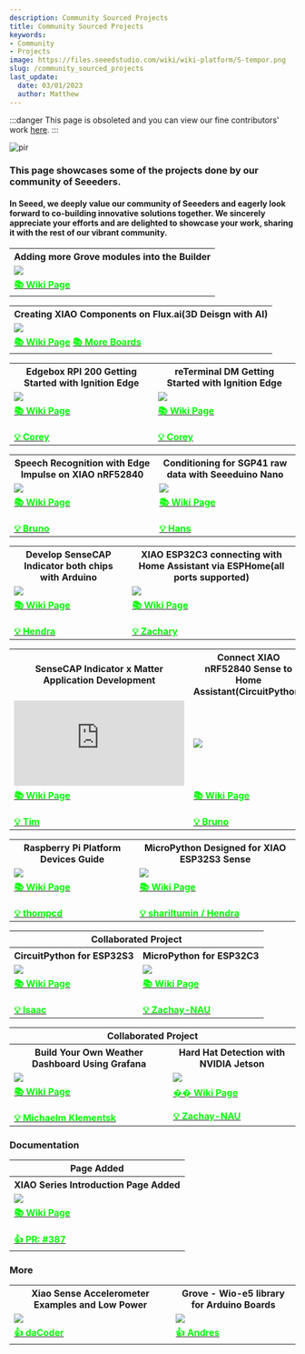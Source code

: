 ```yaml
---
description: Community Sourced Projects
title: Community Sourced Projects
keywords:
- Community
- Projects
image: https://files.seeedstudio.com/wiki/wiki-platform/S-tempor.png
slug: /community_sourced_projects
last_update:
  date: 03/01/2023
  author: Matthew
---
```


:::danger
This page is obsoleted and you can view our fine contributors' work [here](/contributors).
:::

<p style={{textAlign: 'center'}}><img src="http://files.seeedstudio.com/wiki/wiki-platform/contributor/contributors.png" alt="pir" width={800} height="auto" /></p>


### This page showcases some of the projects done by our community of Seeeders. 


#### In Seeed, we deeply value our community of Seeeders and eagerly look forward to co-building innovative solutions together. We sincerely appreciate your efforts and are delighted to showcase your work, sharing it with the rest of our vibrant community.
<div class="table-center">
	<table align="center">
    <tr>
			<th>Adding more Grove modules into the Builder</th>
		</tr>
		<tr>
			<td><div style={{textAlign:'center'}}><img src="https://media-cdn.seeedstudio.com/media/catalog/product/cache/bb49d3ec4ee05b6f018e93f896b8a25d/1/-/1-114992986-sensecap-s2110-grove-to-modbus-rs485-converter-first-_2_1_.jpg" style={{width:300, height:'auto'}}/></div></td>
		</tr>
		<tr>
			<td><div class="get_one_now_container" style={{textAlign: 'center'}}><a class="get_one_now_item" href="https://wiki.seeedstudio.com/list_of_supported_grove_n_adding_more" target="_blank" rel="noopener noreferrer"><strong><span><font color={'FFFFFF'} size={"4"}> 📚 Wiki Page</font></span></strong></a></div></td>
		</tr>
	</table>
</div>

<div class="table-center">
	<table align="center">
    <tr>
			<th>Creating XIAO Components on Flux.ai(3D Deisgn with AI)</th>
		</tr>
		<tr>
			<td><div style={{textAlign:'center'}}><img src="https://files.seeedstudio.com/wiki/wiki-ranger/Contributions/PCB_Design_Flux_XIAO/PCB_Design_XIAO6.png" style={{width:600, height:'auto'}}/></div></td>
		</tr>
		<tr>
			<td><div class="get_one_now_container" style={{textAlign: 'center'}}><a class="get_one_now_item" href="https://wiki.seeedstudio.com/PCB_Design_XIAO" target="_blank" rel="noopener noreferrer"><strong><span><font color={'FFFFFF'} size={"4"}> 📚 Wiki Page</font></span></strong></a> <a class="get_one_now_item" href="https://www.flux.ai/seeedstudio" target="_blank" rel="noopener noreferrer"><strong><span><font color={'FFFFFF'} size={"4"}> 📚 More Boards</font></span></strong> </a></div></td>
		</tr>
	</table>
</div>

<div class="table-center">
	<table align="center">
    <tr>
			<th>Edgebox RPI 200 Getting Started with Ignition Edge</th>
			<th>reTerminal DM Getting Started with Ignition Edge</th>
		</tr>
		<tr>
			<td><div style={{textAlign:'center'}}><img src="https://files.seeedstudio.com/wiki/wiki-ranger/Contributions/EdgeBox-200-Ignition/EdgeBox-200_Ignition_Edge.png" style={{width:300, height:'auto'}}/></div></td>
			<td><div style={{textAlign:'center'}}><img src="https://files.seeedstudio.com/wiki/wiki-ranger/Contributions/reTerminal-DM-Ignition/reTerminal_DM_Ignition_Edge.png" style={{width:300, height:'auto'}}/></div></td>
		</tr>
		<tr>
			<td><div class="get_one_now_container" style={{textAlign: 'center'}}><a class="get_one_now_item" href="https://wiki.seeedstudio.com/Edgebox-rpi-200-ignition-edge/" target="_blank" rel="noopener noreferrer"><strong><span><font color={'FFFFFF'} size={"4"}> 📚 Wiki Page</font></span></strong></a></div><br/><div class="get_one_now_container" style={{textAlign: 'center'}}><a class="get_one_now_item" href="https://github.com/orgs/Seeed-Studio/projects/6/views/1?pane=issue&itemId=35980029" target="_blank" rel="noopener noreferrer"><strong><span><font color={'FFFFFF'} size={"4"}> 💡 Corey </font></span></strong></a></div></td>
			<td><div class="get_one_now_container" style={{textAlign: 'center'}}><a class="get_one_now_item" href="https://wiki.seeedstudio.com/reTerminal-DM-Getting-Started-with-Ignition-Edge/" target="_blank" rel="noopener noreferrer"><strong><span><font color={'FFFFFF'} size={"4"}> 📚 Wiki Page</font></span></strong></a></div><br/><div class="get_one_now_container" style={{textAlign: 'center'}}><a class="get_one_now_item" href="https://github.com/orgs/Seeed-Studio/projects/6/views/1?pane=issue&itemId=35979679" target="_blank" rel="noopener noreferrer"><strong><span><font color={'FFFFFF'} size={"4"}> 💡 Corey </font></span></strong></a></div></td>
		</tr>
	</table>
</div>

<div class="table-center">
	<table align="center">
    <tr>
			<th>Speech Recognition with Edge Impulse on XIAO nRF52840</th>
			<th>Conditioning for SGP41 raw data with Seeeduino Nano</th>
		</tr>
		<tr>
			<td><div style={{textAlign:'center'}}><img src="https://files.seeedstudio.com/wiki/wiki-ranger/Contributions/BLE-PDM-TinyML/edge42.gif" style={{width:300, height:'auto'}}/></div></td>
			<td><div style={{textAlign:'center'}}><img src="https://files.seeedstudio.com/wiki/wiki-ranger/Contributions/seeeduino_nano-SGP41-correction/2.jpg" style={{width:300, height:'auto'}}/></div></td>
		</tr>
		<tr>
			<td><div class="get_one_now_container" style={{textAlign: 'center'}}><a class="get_one_now_item" href="https://wiki.seeedstudio.com/XIAO-BLE-PDM-EI/" target="_blank" rel="noopener noreferrer"><strong><span><font color={'FFFFFF'} size={"4"}> 📚 Wiki Page</font></span></strong></a></div><br/><div class="get_one_now_container" style={{textAlign: 'center'}}><a class="get_one_now_item" href="https://github.com/orgs/Seeed-Studio/projects/6?pane=issue&itemId=35979237" target="_blank" rel="noopener noreferrer"><strong><span><font color={'FFFFFF'} size={"4"}> 💡 Bruno </font></span></strong></a></div></td>
			<td><div class="get_one_now_container" style={{textAlign: 'center'}}><a class="get_one_now_item" href="https://wiki.seeedstudio.com/grove-sgp41-with-aht20/" target="_blank" rel="noopener noreferrer"><strong><span><font color={'FFFFFF'} size={"4"}> 📚 Wiki Page</font></span></strong></a></div><br/><div class="get_one_now_container" style={{textAlign: 'center'}}><a class="get_one_now_item" href="https://github.com/orgs/Seeed-Studio/projects/6/views/1?pane=issue&itemId=35179519" target="_blank" rel="noopener noreferrer"><strong><span><font color={'FFFFFF'} size={"4"}> 💡 Hans </font></span></strong></a></div></td>
		</tr>
	</table>
</div>

<div class="table-center">
	<table align="center">
    <tr>
			<th>Develop SenseCAP Indicator both chips with Arduino</th>
			<th>XIAO ESP32C3 connecting with Home Assistant via ESPHome(all ports supported)</th>
		</tr>
		<tr>
			<td><div style={{textAlign:'center'}}><img src="https://files.seeedstudio.com/wiki/SenseCAP/SenseCAP_Indicator/SenseCAP_Indicator_1.png" style={{width:300, height:'auto'}}/></div></td>
			<td><div style={{textAlign:'center'}}><img src="https://files.seeedstudio.com/wiki/wiki-ranger/Contributions/C3-ESPHome-full_function/43.png" style={{width:300, height:'auto'}}/></div></td>
		</tr>
		<tr>
			<td><div class="get_one_now_container" style={{textAlign: 'center'}}><a class="get_one_now_item" href="https://wiki.seeedstudio.com/SenseCAP_Indicator_ESP32_Arduino/" target="_blank" rel="noopener noreferrer"><strong><span><font color={'FFFFFF'} size={"4"}> 📚 Wiki Page</font></span></strong></a></div><br/><div class="get_one_now_container" style={{textAlign: 'center'}}><a class="get_one_now_item" href="https://github.com/orgs/Seeed-Studio/projects/6/views/1?pane=issue&itemId=35925769" target="_blank" rel="noopener noreferrer"><strong><span><font color={'FFFFFF'} size={"4"}> 💡 Hendra </font></span></strong></a></div></td>
			<td><div class="get_one_now_container" style={{textAlign: 'center'}}><a class="get_one_now_item" href="https://wiki.seeedstudio.com/XIAO-ESP32C3-for-ESPHome-Support/" target="_blank" rel="noopener noreferrer"><strong><span><font color={'FFFFFF'} size={"4"}> 📚 Wiki Page</font></span></strong></a></div><br/><div class="get_one_now_container" style={{textAlign: 'center'}}><a class="get_one_now_item" href="https://github.com/Seeed-Studio/wiki-documents/issues/603" target="_blank" rel="noopener noreferrer"><strong><span><font color={'FFFFFF'} size={"4"}> 💡 Zachary </font></span></strong></a></div></td>
		</tr>
	</table>
</div>

<div class="table-center">
	<table align="center">
    <tr>
			<th>SenseCAP Indicator x Matter Application Development</th>
			<th>Connect XIAO nRF52840 Sense to Home Assistant(CircuitPython)</th>
		</tr>
		<tr>
			<td><iframe class="youtube-video" src="https://www.youtube.com/embed/LCIWqwmCZ54" title="YouTube video player" frameborder="0" allow="accelerometer; autoplay; clipboard-write; encrypted-media; gyroscope; picture-in-picture; web-share" allowfullscreen></iframe></td>
			<td><div style={{textAlign:'center'}}><img src="https://files.seeedstudio.com/wiki/wiki-ranger/Contributions/BLE-HA/17_HA.png" style={{width:300, height:'auto'}}/></div></td>
		</tr>
		<tr>
			<td><div class="get_one_now_container" style={{textAlign: 'center'}}><a class="get_one_now_item" href="https://wiki.seeedstudio.com/SenseCAP_Indicator_Application_Matter/" target="_blank" rel="noopener noreferrer"><strong><span><font color={'FFFFFF'} size={"4"}> 📚 Wiki Page</font></span></strong></a></div><br/><div class="get_one_now_container" style={{textAlign: 'center'}}><a class="get_one_now_item" href="https://github.com/orgs/Seeed-Studio/projects/6/views/1?pane=issue&itemId=35925578" target="_blank" rel="noopener noreferrer"><strong><span><font color={'FFFFFF'} size={"4"}> 💡 Tim </font></span></strong></a></div></td>
			<td><div class="get_one_now_container" style={{textAlign: 'center'}}><a class="get_one_now_item" href="https://wiki.seeedstudio.com/XIAO_BLE_HA/" target="_blank" rel="noopener noreferrer"><strong><span><font color={'FFFFFF'} size={"4"}> 📚 Wiki Page</font></span></strong></a></div><br/><div class="get_one_now_container" style={{textAlign: 'center'}}><a class="get_one_now_item" href="https://github.com/orgs/Seeed-Studio/projects/6?pane=issue&itemId=35979237" target="_blank" rel="noopener noreferrer"><strong><span><font color={'FFFFFF'} size={"4"}> 💡 Bruno </font></span></strong></a></div></td>
		</tr>
	</table>
</div>

<div class="table-center">
	<table align="center">
    <tr>
			<th>Raspberry Pi Platform Devices Guide</th>
		    <th>MicroPython Designed for XIAO ESP32S3 Sense</th>
		</tr>
		<tr>
			<td><div style={{textAlign:'center'}}><img src="https://media-cdn.seeedstudio.com/media/catalog/product/cache/9d0ce51a71ce6a79dfa2a98d65a0f0bd/r/a/raspberry-pi-preview_2.png" style={{width:300, height:'auto'}}/></div></td>
			<td><div style={{textAlign:'center'}}><img src="https://files.seeedstudio.com/wiki/wiki-ranger/Contributions/S3-MicroPy/run_the_client.jpeg" style={{width:300, height:'auto'}}/></div></td>
		</tr>
		<tr>
			<td><div class="get_one_now_container" style={{textAlign: 'center'}}><a class="get_one_now_item" href="https://wiki.seeedstudio.com/Raspberry_Pi/" target="_blank" rel="noopener noreferrer"><strong><span><font color={'FFFFFF'} size={"4"}> 📚 Wiki Page</font></span></strong></a></div><br/><div class="get_one_now_container" style={{textAlign: 'center'}}><a class="get_one_now_item" href="https://github.com/orgs/Seeed-Studio/projects/6/views/1?pane=issue&itemId=33963820" target="_blank" rel="noopener noreferrer"><strong><span><font color={'FFFFFF'} size={"4"}> 💡 thompcd </font></span></strong></a></div></td>
			<td><div class="get_one_now_container" style={{textAlign: 'center'}}><a class="get_one_now_item" href="https://wiki.seeedstudio.com/XIAO_ESP32S3_Micropython/" target="_blank" rel="noopener noreferrer"><strong><span><font color={'FFFFFF'} size={"4"}> 📚 Wiki Page</font></span></strong></a></div><br/><div class="get_one_now_container" style={{textAlign: 'center'}}><a class="get_one_now_item" href="https://github.com/orgs/Seeed-Studio/projects/6/views/1?pane=issue&itemId=35979545" target="_blank" rel="noopener noreferrer"><strong><span><font color={'FFFFFF'} size={"2"}> 💡 shariltumin / Hendra</font></span></strong></a></div></td>
		</tr>
	</table>
</div>

<div class="table-center">
	<table align="center">
		<tr>
			<th colspan="3">Collaborated Project</th>
		</tr>
    <tr>
			<th>CircuitPython for ESP32S3</th>
			<th>MicroPython for ESP32C3</th>
		</tr>
		<tr>
			<td><div style={{textAlign:'center'}}><img src="https://files.seeedstudio.com/wiki/wiki-ranger/Contributions/S3-CIRCUITPY/13.jpg" style={{width:300, height:'auto'}}/></div></td>
			<td><div style={{textAlign:'center'}}><img src="https://files.seeedstudio.com/wiki/wiki-ranger/Contributions/C3-MicroPy/C3-MicroPython10.jpg" style={{width:300, height:'auto'}}/></div></td>
		</tr>
		<tr>
			<td><div class="get_one_now_container" style={{textAlign: 'center'}}><a class="get_one_now_item" href="https://wiki.seeedstudio.com/XIAO_ESP32S3_CircuitPython/" target="_blank" rel="noopener noreferrer"><strong><span><font color={'FFFFFF'} size={"4"}>📚 Wiki Page</font></span></strong></a></div><br/><div class="get_one_now_container" style={{textAlign: 'center'}}><a class="get_one_now_item" href="https://github.com/orgs/Seeed-Studio/projects/6?pane=issue&itemId=35178340" target="_blank" rel="noopener noreferrer"><strong><span><font color={'FFFFFF'} size={"4"}> 💡 Isaac </font></span></strong></a></div></td>
			<td><div class="get_one_now_container" style={{textAlign: 'center'}}><a class="get_one_now_item" href="https://wiki.seeedstudio.com/XIAO_ESP32C3_MicroPython/" target="_blank" rel="noopener noreferrer"><strong><span><font color={'FFFFFF'} size={"4"}>📚 Wiki Page</font></span></strong></a></div><br/><div class="get_one_now_container" style={{textAlign: 'center'}}><a class="get_one_now_item" href="https://github.com/orgs/Seeed-Studio/projects/6/views/1?pane=issue&itemId=35177053" target="_blank" rel="noopener noreferrer"><strong><span><font color={'FFFFFF'} size={"4"}> 💡 Zachay-NAU </font></span></strong></a></div></td>
		</tr>
	</table>
</div>

<div class="table-center">
	<table align="center">
		<tr>
			<th colspan="3">Collaborated Project</th>
		</tr>
    <tr>
			<th>Build Your Own Weather Dashboard Using Grafana</th>
      <th>Hard Hat Detection with NVIDIA Jetson</th>
		</tr>
		<tr>
			<td><div style={{textAlign:'center'}}><img src="https://www.the-diy-life.com/wp-content/uploads/2021/12/reTerminal-InfluxDB-and-Grafana-Weather-Dashboard.jpg?ezimgfmt=ng:webp/ngcb1" style={{width:300, height:'auto'}}/></div></td>
			<td><div style={{textAlign:'center'}}><img src="https://files.seeedstudio.com/wiki/2.23jetsonedge/nvresult1.png" style={{width:300, height:'auto'}}/></div></td>
		</tr>
		<tr>
			<td><div class="get_one_now_container" style={{textAlign: 'center'}}><a class="get_one_now_item" href="https://wiki.seeedstudio.com/weather-dashboard-with-Grafana-reTerminal/" target="_blank" rel="noopener noreferrer"><strong><span><font color={'FFFFFF'} size={"4"}>📚 Wiki Page</font></span></strong></a></div><br/><div class="get_one_now_container" style={{textAlign: 'center'}}><a class="get_one_now_item" href="https://www.the-diy-life.com/grafana-weather-dashboard-on-the-reterminal-by-seeed-studio/" target="_blank" rel="noopener noreferrer"><strong><span><font color={'FFFFFF'} size={"3"}> 💡 Michaelm Klementsk </font></span></strong></a></div></td>
			<td><div class="get_one_now_container" style={{textAlign: 'center'}}><a class="get_one_now_item" href="https://wiki.seeedstudio.com/HardHat/" target="_blank" rel="noopener noreferrer"><strong><span><font color={'FFFFFF'} size={"4"}>�� Wiki Page</font></span></strong></a></div><br/><div class="get_one_now_container" style={{textAlign: 'center'}}><a class="get_one_now_item" href="https://github.com/Zachay-NAU/Hard-Hat-Detectation" target="_blank" rel="noopener noreferrer"><strong><span><font color={'FFFFFF'} size={"3"}> 💡 Zachay-NAU </font></span></strong></a></div></td>
		</tr>
	</table>
</div>

### Documentation

<div class="table-center">
	<table align="center">
		<tr>
			<th colspan="3">Page Added</th>
		</tr>
    <tr>
			<th>XIAO Series Introduction Page Added</th>
		</tr>
		<tr>
			<td><div style={{textAlign:'center'}}><img src="https://files.seeedstudio.com/wiki/xiao_topicpage/main.png" style={{width:300, height:'auto'}}/></div></td>
		</tr>
		<tr>
			<td><div class="get_one_now_container" style={{textAlign: 'center'}}><a class="get_one_now_item" href="https://wiki.seeedstudio.com/SeeedStudio_XIAO_Series_Introduction/" target="_blank" rel="noopener noreferrer"><strong><span><font color={'FFFFFF'} size={"4"}>📚 Wiki Page</font></span></strong></a></div><br/><div class="get_one_now_container" style={{textAlign: 'center'}}><a class="get_one_now_item" href="https://github.com/Seeed-Studio/wiki-documents/pull/387/files" target="_blank" rel="noopener noreferrer"><strong><span><font color={'FFFFFF'} size={"4"}>👍 PR: #387</font></span></strong></a></div></td>
		</tr>
	</table>
</div>

### More

<div class="table-center">
	<table align="center">
    <tr>
			<th>Xiao Sense Accelerometer Examples and Low Power</th>
			<th>Grove - Wio-e5 library for Arduino Boards</th>
		</tr>
		<tr>
			<td><div style={{textAlign:'center'}}><img src="https://files.seeedstudio.com/wiki/wiki-platform/tech_support1.png" style={{width:300, height:'auto'}}/></div></td>
			<td><div style={{textAlign:'center'}}><img src="https://files.seeedstudio.com/wiki/wiki-platform/tech_support4.png" style={{width:300, height:'auto'}}/></div></td>
		</tr>
		<tr>
			<td><div class="get_one_now_container" style={{textAlign: 'center'}}><a class="get_one_now_item" href="https://forum.seeedstudio.com/t/xiao-sense-accelerometer-examples-and-low-power/270801" target="_blank" rel="noopener noreferrer"><strong><span><font color={'FFFFFF'} size={"4"}> 👍 daCoder</font></span></strong></a></div></td>
			<td><div class="get_one_now_container" style={{textAlign: 'center'}}><a class="get_one_now_item" href="https://forum.seeedstudio.com/t/xiao-sense-accelerometer-examples-and-low-power/270801" target="_blank" rel="noopener noreferrer"><strong><span><font color={'FFFFFF'} size={"4"}> 👍 Andres</font></span></strong></a></div></td>
		</tr>
	</table>
</div>

